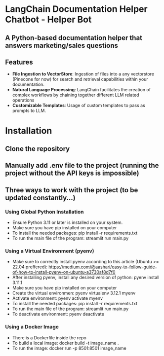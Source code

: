 # LangChain Documentation Helper Chatbot - Helper Bot
## A Python-based documentation helper that answers marketing/sales questions 

## Features
- **File Ingestion to VectorStore**: Ingestion of files into a any vectorstore (Pinecone for now) for search and retrieval capabilities within your documentation.
- **Natural Language Processing**: LangChain facilitates the creation of complex workflows by chaining together different LLM related operations
- **Customizable Templates**: Usage of custom templates to pass as prompts to LLM.

# Installation

## Clone the repository 
## Manually add .env file to the project (running the project without the API keys is impossible)
## Three ways to work with the project (to be updated constantly...)

### Using Global Python Installation
- Ensure Python 3.11 or later is installed on your system.
- Make sure you have pip installed on your computer
- To install the needed packages: pip install -r requirements.txt
- To run the main file of the program: streamlit run main.py

### Using a Virtual Environment (pyenv)
- Make sure to correctly install pyenv according to this article (Ubuntu >= 22.04 preffered):
https://medium.com/@aashari/easy-to-follow-guide-of-how-to-install-pyenv-on-ubuntu-a3730af8d7f0
- After installing pyenv, install any desired version of python: pyenv install 3.11.1
- Make sure you have pip installed on your computer
- Create the virtual environmen: pyenv virtualenv 3.12.1 myenv
- Activate environment: pyenv activate myenv
- To install the needed packages: pip install -r requirements.txt
- To run the main file of the program: streamlit run main.py
- To deactivate environment: pyenv deactivate

### Using a Docker Image
- There is a Dockerfile inside the repo
- To build a local image: docker build -t image_name .
- To run the image: docker run -p 8501:8501 image_name
